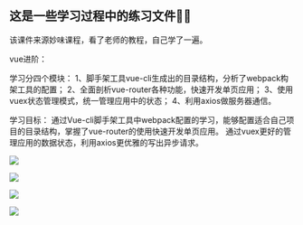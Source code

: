 
这是一些学习过程中的练习文件💪💪
-----

该课件来源妙味课程，看了老师的教程，自己学了一遍。

vue进阶：

学习分四个模块：
1、脚手架工具vue-cli生成出的目录结构，分析了webpack构架工具的配置；
2、全面剖析vue-router各种功能，快速开发单页应用；
3、使用vuex状态管理模式，统一管理应用中的状态；
4、利用axios做服务器通信。

学习目标：
通过Vue-cli脚手架工具中webpack配置的学习，能够配置适合自己项目的目录结构，掌握了vue-router的使用快速开发单页应用。
通过vuex更好的管理应用的数据状态，利用axios更优雅的写出异步请求。


![](https://candy5232.github.io/personal-work-collection/images/1.png)



![](https://candy5232.github.io/personal-work-collection/images/2.png)



![](https://candy5232.github.io/personal-work-collection/images/3.png)



![](https://candy5232.github.io/personal-work-collection/images/4.png)
